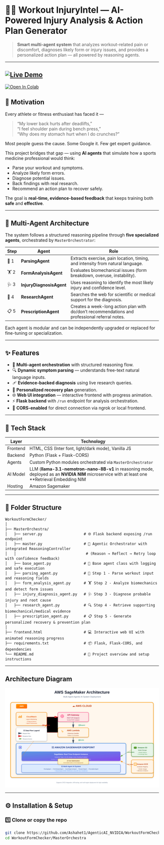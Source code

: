 # 🏋️‍♂️ Workout InjuryIntel — AI-Powered Injury Analysis & Action Plan Generator

> **Smart multi-agent system** that analyzes workout-related pain or discomfort, diagnoses likely form or injury issues, and provides a personalized action plan — all powered by reasoning agents.

---
[![Live Demo](https://img.shields.io/badge/🌐%20Live%20Demo-Click%20Here-blueviolet?style=for-the-badge)](https://rebeca-groutiest-incorporeally.ngrok-free.dev/)
---

[![Open In Colab](https://colab.research.google.com/assets/colab-badge.svg)](https://colab.research.google.com/drive/1BhrEQneXIRvGKZxGQxZ4dNuq2j8WfLJC#scrollTo=uqm4g9hOZTgw)

## 🚀 Motivation

Every athlete or fitness enthusiast has faced it —  
> “My lower back hurts after deadlifts,”  
> “I feel shoulder pain during bench press,”  
> “Why does my stomach hurt when I do crunches?”

Most people guess the cause. Some Google it. Few get expert guidance.

This project bridges that gap — using **AI agents** that simulate how a sports medicine professional would think:
- Parse your workout and symptoms.
- Analyze likely form errors.
- Diagnose potential issues.
- Back findings with real research.
- Recommend an action plan to recover safely.

The goal is **real-time, evidence-based feedback** that keeps training both **safe** and **effective**.

---

## 🧠 Multi-Agent Architecture

The system follows a structured reasoning pipeline through **five specialized agents**, orchestrated by `MasterOrchestrator`:

| Step | Agent | Role |
|------|--------|------|
| 🧩 1 | **ParsingAgent** | Extracts exercise, pain location, timing, and intensity from natural language. |
| 🏋️ 2 | **FormAnalysisAgent** | Evaluates biomechanical issues (form breakdown, overuse, instability). |
| 🩺 3 | **InjuryDiagnosisAgent** | Uses reasoning to identify the most likely injury and confidence level. |
| 🔬 4 | **ResearchAgent** | Searches the web for scientific or medical support for the diagnosis. |
| 📋 5 | **PrescriptionAgent** | Creates a week-long action plan with do/don’t recommendations and professional referral notes. |

Each agent is modular and can be independently upgraded or replaced for fine-tuning or specialization.

---

## ✨ Features

- 🧠 **Multi-agent orchestration** with structured reasoning flow.
- 🔍 **Dynamic symptom parsing** — understands free-text natural language inputs.
- 🩹 **Evidence-backed diagnosis** using live research queries.
- 💪 **Personalized recovery plan** generation.
- 🌐 **Web UI integration** — interactive frontend with progress animation.
- ⚡ **Flask backend** with `/run` endpoint for analysis orchestration.
- 🔄 **CORS-enabled** for direct connection via ngrok or local frontend.
---

## 🧰 Tech Stack

| Layer | Technology |
|-------|-------------|
| Frontend | HTML, CSS (Inter font, light/dark mode), Vanilla JS |
| Backend | Python (Flask + Flask-CORS) |
| Agents | Custom Python modules orchestrated via `MasterOrchestrator` |
| AI Model | LLM (**llama-3.1-nemotron-nano-8B-v1** in reasoning mode, deployed as an **NVIDIA NIM** microservice with at least one **Retrieval Embedding NIM |
| Hosting | Amazon Sagemaker|

---

## 🧩 Folder Structure

```plaintext
WorkoutFormChecker/
│
├── MasterOrchestra/
│   ├── server.py                   # 🌐 Flask backend exposing /run endpoint
│   ├── master.py                   # 🧠 Agentic Orchestrator with integrated ReasoningController
│   │                                # (Reason → Reflect → Retry loop with confidence feedback)
│   ├── base_agent.py               # 🧩 Base agent class with logging and safe execution
│   ├── parsing_agent.py            # 🧾 Step 1 - Parse workout input and reasoning fields
│   ├── form_analysis_agent.py      # 🏋️ Step 2 - Analyze biomechanics and detect form issues
│   ├── injury_diagnosis_agent.py   # 🩺 Step 3 - Diagnose probable injury and root cause
│   ├── research_agent.py           # 🔍 Step 4 - Retrieve supporting biomechanical/medical evidence
│   ├── prescription_agent.py       # 📋 Step 5 - Generate personalized recovery & prevention plan
│
├── frontend.html                   # 💻 Interactive web UI with animated reasoning progress
├── requirements.txt                # 📦 Flask, Flask-CORS, and dependencies
└── README.md                       # 🧭 Project overview and setup instructions

```
---
## Architecture Diagram
![AWS SageMaker Architecture](https://github.com/Ashahet1/AgenticAI_NVIDIA/blob/main/WorkoutFormChecker/Images/aws_sagemaker_architecture%20(2).svg)

---

## ⚙️ Installation & Setup

### 1️⃣ Clone or copy the repo
```bash
git clone https://github.com/Ashahet1/AgenticAI_NVIDIA/WorkoutFormChecker.git
cd WorkoutFormChecker/MasterOrchestra
```


